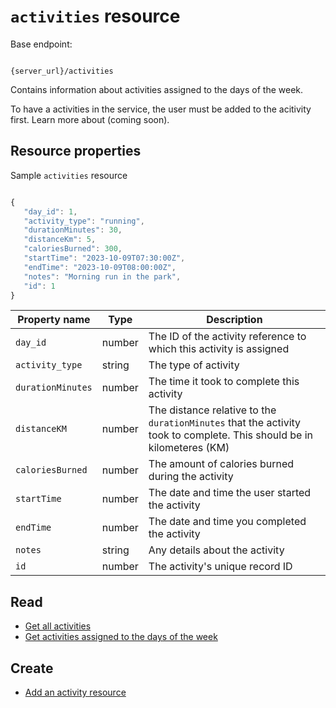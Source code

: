 # `activities` resource

Base endpoint:

```shell

{server_url}/activities
```

Contains information about activities assigned to the days of the week.

To have a activities in the service, the user must be added to
the acitivity first. Learn more about (coming soon).

## Resource properties

Sample `activities` resource

```js

{
   "day_id": 1,
   "activity_type": "running",
   "durationMinutes": 30,
   "distanceKm": 5,
   "caloriesBurned": 300,
   "startTime": "2023-10-09T07:30:00Z",
   "endTime": "2023-10-09T08:00:00Z",
   "notes": "Morning run in the park",
   "id": 1
}
```

| Property name | Type | Description |
| ------------- | ----------- | ----------- |
| `day_id` | number | The ID of the activity reference to which this activity is assigned |
| `activity_type` | string | The type of activity |
| `durationMinutes` | number | The time it took to complete this activity |
| `distanceKM` | number | The distance relative to the `durationMinutes` that the activity took to complete. This should be in kilometeres (KM) |
| `caloriesBurned` | number | The amount of calories burned during the activity |
| `startTime` | number | The date and time the user started the activity |
| `endTime` | number | The date and time you completed the activity |
| `notes` | string | Any details about the activity |
| `id` | number | The activity's unique record ID |

## Read

* [Get all activities](./get-activities.md)
* [Get activities assigned to the days of the week](./days-of-the-week.md)

## Create

* [Add an activity resource](./add-a-new-activity.md)
